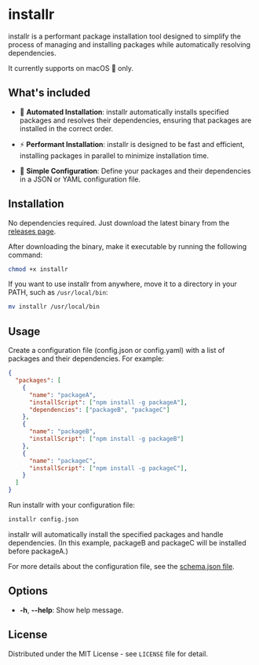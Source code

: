 # installr

installr is a performant package installation tool designed to simplify the process of managing and installing packages while automatically resolving dependencies.

It currently supports on macOS 🍎 only.

## What's included

- 🤖 **Automated Installation**: installr automatically installs specified packages and resolves their dependencies, ensuring that packages are installed in the correct order.

- ⚡️ **Performant Installation**: installr is designed to be fast and efficient, installing packages in parallel to minimize installation time.

- 🧾 **Simple Configuration**: Define your packages and their dependencies in a JSON or YAML configuration file.

## Installation

No dependencies required. Just download the latest binary from the [releases page](https://github.com/maxam2017/installr/releases).

After downloading the binary, make it executable by running the following command:

```bash
chmod +x installr
```

If you want to use installr from anywhere, move it to a directory in your PATH, such as `/usr/local/bin`:

```bash
mv installr /usr/local/bin
```

## Usage
Create a configuration file (config.json or config.yaml) with a list of packages and their dependencies. For example:

```json
{
  "packages": [
    {
      "name": "packageA",
      "installScript": ["npm install -g packageA"],
      "dependencies": ["packageB", "packageC"]
    },
    {
      "name": "packageB",
      "installScript": ["npm install -g packageB"]
    },
    {
      "name": "packageC",
      "installScript": ["npm install -g packageC"],
    }
  ]
}
```

Run installr with your configuration file:

```bash
installr config.json
```

installr will automatically install the specified packages and handle dependencies. (In this example, packageB and packageC will be installed before packageA.)

For more details about the configuration file, see the [schema.json file](assets/schema.json).

## Options

- **-h**, **--help**: Show help message.

## License

Distributed under the MIT License - see `LICENSE` file for detail.
